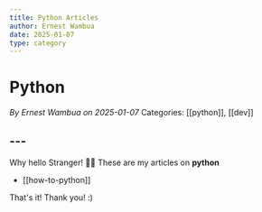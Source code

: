 ```yaml
---
title: Python Articles
author: Ernest Wambua
date: 2025-01-07
type: category
---
```

# Python
_By Ernest Wambua on 2025-01-07_
Categories: [[python]], [[dev]]
## ---
Why hello Stranger! 👋😀
These are my articles on **python**

- [[how-to-python]]

That's it! Thank you! :)

